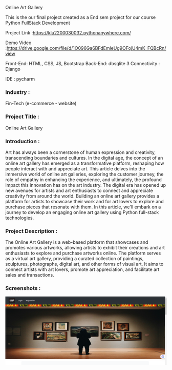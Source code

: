 Online Art Gallery  

This is the our final project created as a End sem project for our course Python FullStack Development


Project Link :https://klu2200030032.pythonanywhere.com/

Demo Video :https://drive.google.com/file/d/1O096Ga6BFdEmleUg9OFojU4mK_FQBcRn/view

Front-End: HTML, CSS, JS, Bootstrap
Back-End: dbsqlite 3
Connectivity : Django

IDE : pycharm



### Industry :
Fin-Tech (e-commerce - website)

### Project Title :
Online Art Gallery

### Introduction :

Art has always been a cornerstone of human expression and creativity, transcending boundaries and cultures. In the digital age, the concept of an online art gallery has emerged as a transformative platform, reshaping how people interact with and appreciate art. This article delves into the immersive world of online art galleries, exploring the customer journey, the role of empathy in enhancing the experience, and ultimately, the profound impact this innovation has on the art industry.
The digital era has opened up new avenues for artists and art enthusiasts to connect and appreciate creativity from around the world. Building an online art gallery provides a platform for artists to showcase their work and for art lovers to explore and purchase pieces that resonate with them. In this article, we'll embark on a journey to develop an engaging online art gallery using Python full-stack technologies.


### Project Description :
 The Online Art Gallery is a web-based platform that showcases and promotes various artworks, allowing artists to exhibit their creations and art enthusiasts to explore and purchase artworks online. The platform serves as a virtual art gallery, providing a curated collection of paintings, sculptures, photographs, digital art, and other forms of visual art. It aims to connect artists with art lovers, promote art appreciation, and facilitate art sales and transactions.


### Screenshots :

![Screenshot of the Art Gallery](https://github.com/sharmilashaik218/online_art_gallery-python-django/blob/45924709cdea11956065f484837373aa05aad89e/Screenshot%202024-06-09%20115241.png)





